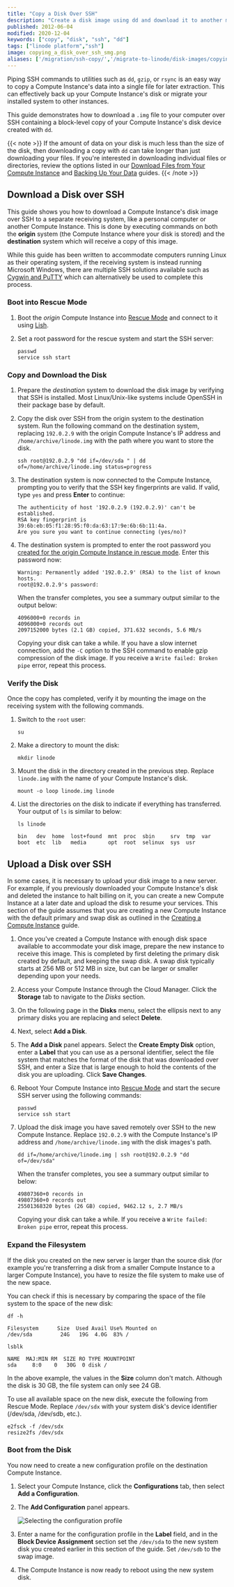```yaml
---
title: "Copy a Disk Over SSH"
description: "Create a disk image using dd and download it to another machine over SSH."
published: 2012-06-04
modified: 2020-12-04
keywords: ["copy", "disk", "ssh", "dd"]
tags: ["linode platform","ssh"]
image: copying_a_disk_over_ssh_smg.png
aliases: ['/migration/ssh-copy/','/migrate-to-linode/disk-images/copying-a-disk-image-over-ssh/','/platform/disk-images/copying-a-disk-image-over-ssh/','/guides/copying-a-disk-image-over-ssh/']
---
```


Piping SSH commands to utilities such as `dd`, `gzip`, or `rsync` is an easy way to copy a Compute Instance's data into a single file for later extraction. This can effectively back up your Compute Instance's disk or migrate your installed system to other instances.

This guide demonstrates how to download a `.img` file to your computer over SSH containing a block-level copy of your Compute Instance's disk device created with `dd`.

{{< note >}}
If the amount of data on your disk is much less than the size of the disk, then downloading a copy with `dd` can take longer than just downloading your files. If you're interested in downloading individual files or directories, review the options listed in our [Download Files from Your Compute Instance](/docs/guides/download-files-from-a-compute-instance/) and [Backing Up Your Data](/docs/guides/backing-up-your-data/) guides.
{{< /note >}}

## Download a Disk over SSH

This guide shows you how to download a Compute Instance's disk image over SSH to a separate receiving system, like a personal computer or another Compute Instance. This is done by executing commands on both the **origin** system (the Compute Instance where your disk is stored) and the **destination** system which will receive a copy of this image.

While this guide has been written to accommodate computers running Linux as their operating system, if the receiving system is instead running Microsoft Windows, there are multiple SSH solutions available such as [Cygwin and PuTTY](/docs/guides/connect-to-server-over-ssh-on-windows/) which can alternatively be used to complete this process.

### Boot into Rescue Mode

1.  Boot the *origin* Compute Instance into [Rescue Mode](/docs/products/compute/compute-instances/guides/rescue-and-rebuild/#boot-linode-into-rescue-mode) and connect to it using [Lish](/docs/products/compute/compute-instances/guides/lish/).

1.  Set a root password for the rescue system and start the SSH server:

    ```command
    passwd
    service ssh start
    ```

### Copy and Download the Disk

1.  Prepare the *destination* system to download the disk image by verifying that SSH is installed. Most Linux/Unix-like systems include OpenSSH in their package base by default.

1.  Copy the disk over SSH from the origin system to the destination system. Run the following command on the destination system, replacing `192.0.2.9` with the origin Compute Instance's IP address and `/home/archive/linode.img` with the path where you want to store the disk.

    ```command
    ssh root@192.0.2.9 "dd if=/dev/sda " | dd of=/home/archive/linode.img status=progress
    ```

1.  The destination system is now connected to the Compute Instance, prompting you to verify that the SSH key fingerprints are valid. If valid, type `yes` and press **Enter** to continue:

    ```output
    The authenticity of host '192.0.2.9 (192.0.2.9)' can't be established.
    RSA key fingerprint is 39:6b:eb:05:f1:28:95:f0:da:63:17:9e:6b:6b:11:4a.
    Are you sure you want to continue connecting (yes/no)?
    ```

1. The destination system is prompted to enter the root password you [created for the origin Compute Instance in rescue mode](#boot-linode-into-rescue-mode). Enter this password now:

    ```output
    Warning: Permanently added '192.0.2.9' (RSA) to the list of known hosts.
    root@192.0.2.9's password:
    ```

    When the transfer completes, you see a summary output similar to the output below:

    ```output
    4096000+0 records in
    4096000+0 records out
    2097152000 bytes (2.1 GB) copied, 371.632 seconds, 5.6 MB/s
    ```

    Copying your disk can take a while. If you have a slow internet connection, add the `-C` option to the SSH command to enable gzip compression of the disk image. If you receive a `Write failed: Broken pipe` error, repeat this process.

### Verify the Disk

Once the copy has completed, verify it by mounting the image on the receiving system with the following commands.

1.  Switch to the `root` user:

    ```command
    su
    ```

1.  Make a directory to mount the disk:

    ```command
    mkdir linode
    ```

1.  Mount the disk in the directory created in the previous step. Replace `linode.img` with the name of your Compute Instance's disk.

    ```command
    mount -o loop linode.img linode
    ```

1.  List the directories on the disk to indicate if everything has transferred. Your output of `ls` is similar to below:

    ```command
    ls linode
    ```

    ```output
    bin   dev  home  lost+found  mnt  proc  sbin     srv  tmp  var
    boot  etc  lib   media       opt  root  selinux  sys  usr
    ```

## Upload a Disk over SSH

In some cases, it is necessary to upload your disk image to a new server. For example, if you previously downloaded your Compute Instance's disk and deleted the instance to halt billing on it, you can create a new Compute Instance at a later date and upload the disk to resume your services. This section of the guide assumes that you are creating a new Compute Instance with the default primary and swap disk as outlined in the [Creating a Compute Instance](/docs/products/compute/compute-instances/guides/create/) guide.

1.  Once you've created a Compute Instance with enough disk space available to accommodate your disk image, prepare the new instance to receive this image. This is completed by first deleting the primary disk created by default, and keeping the swap disk. A swap disk typically starts at 256 MB or 512 MB in size, but can be larger or smaller depending upon your needs.

1.  Access your Compute Instance through the Cloud Manager. Click the **Storage** tab to navigate to the *Disks* section.

1. On the following page in the **Disks** menu, select the ellipsis next to any primary disks you are replacing and select **Delete**.

1. Next, select **Add a Disk**.

1.  The **Add a Disk** panel appears. Select the **Create Empty Disk** option, enter a **Label** that you can use as a personal identifier, select the file system that matches the format of the disk that was downloaded over SSH, and enter a Size that is large enough to hold the contents of the disk you are uploading. Click **Save Changes**.

1. Reboot Your Compute Instance into [Rescue Mode](#boot-linode-into-rescue-mode) and start the secure SSH server using the following commands:

    ```command
    passwd
    service ssh start
    ```

1. Upload the disk image you have saved remotely over SSH to the new Compute Instance. Replace `192.0.2.9` with the Compute Instance's IP address and `/home/archive/linode.img` with the disk images's path.

    ```command
    dd if=/home/archive/linode.img | ssh root@192.0.2.9 "dd of=/dev/sda"
    ```

    When the transfer completes, you see a summary output similar to below:

    ```output
    49807360+0 records in
    49807360+0 records out
    25501368320 bytes (26 GB) copied, 9462.12 s, 2.7 MB/s
    ```

    Copying your disk can take a while. If you receive a `Write failed: Broken pipe` error, repeat this process.

### Expand the Filesystem

If the disk you created on the new server is larger than the source disk (for example you're transferring a disk from a smaller Compute Instance to a larger Compute Instance), you have to resize the file system to make use of the new space.

You can check if this is necessary by comparing the space of the file system to the space of the new disk:

```command
df -h
```

```output
Filesystem      Size  Used Avail Use% Mounted on
/dev/sda         24G   19G  4.0G  83% /
```

```command
lsblk
```

```output
NAME  MAJ:MIN RM  SIZE RO TYPE MOUNTPOINT
sda     8:0    0   30G  0 disk /
```

In the above example, the values in the **Size** column don't match. Although the disk is 30 GB, the file system can only see 24 GB.

To use all available space on the new disk, execute the following from Rescue Mode. Replace `/dev/sdx` with your system disk's device identifier (/dev/sda, /dev/sdb, etc.).

```command
e2fsck -f /dev/sdx
resize2fs /dev/sdx
```

### Boot from the Disk

You now need to create a new configuration profile on the destination Compute Instance.

1.  Select your Compute Instance, click the **Configurations** tab, then select **Add a Configuration**.

1.  The **Add Configuration** panel appears.

    ![Selecting the configuration profile](1064-migration6.png "Selecting the configuration profile")

1.  Enter a name for the configuration profile in the **Label** field, and in the **Block Device Assignment** section set the `/dev/sda` to the new system disk you created earlier in this section of the guide. Set `/dev/sdb` to the swap image.

1.  The Compute Instance is now ready to reboot using the new system disk.